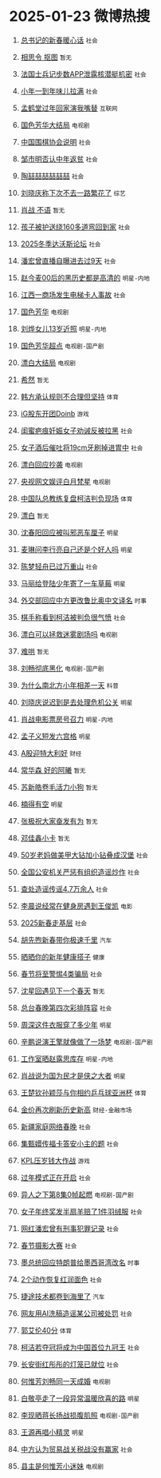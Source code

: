 # 2025-01-23 微博热搜 
1. [总书记的新春暖心话](https://m.weibo.cn/search?containerid=100103type%3D1%26t%3D10%26q%3D%23%E6%80%BB%E4%B9%A6%E8%AE%B0%E7%9A%84%E6%96%B0%E6%98%A5%E6%9A%96%E5%BF%83%E8%AF%9D%23&stream_entry_id=51&isnewpage=1&extparam=seat%3D1%26pos%3D0%26q%3D%2523%25E6%2580%25BB%25E4%25B9%25A6%25E8%25AE%25B0%25E7%259A%2584%25E6%2596%25B0%25E6%2598%25A5%25E6%259A%2596%25E5%25BF%2583%25E8%25AF%259D%2523%26dgr%3D0%26cate%3D10103%26c_type%3D51%26filter_type%3Drealtimehot%26stream_entry_id%3D51%26display_time%3D1737572695%26pre_seqid%3D173757269512101148375145) `社会` 

2. [相思令 抠图](https://m.weibo.cn/search?containerid=100103type%3D1%26t%3D10%26q%3D%E7%9B%B8%E6%80%9D%E4%BB%A4+%E6%8A%A0%E5%9B%BE&stream_entry_id=31&isnewpage=1&extparam=seat%3D1%26c_type%3D31%26q%3D%25E7%259B%25B8%25E6%2580%259D%25E4%25BB%25A4%2520%25E6%258A%25A0%25E5%259B%25BE%26cate%3D5001%26band_rank%3D1%26stream_entry_id%3D31%26pos%3D0%26realpos%3D1%26lcate%3D5001%26flag%3D2%26filter_type%3Drealtimehot%26dgr%3D0%26display_time%3D1737572695%26pre_seqid%3D173757269512101148375145) `暂无` 

3. [法国士兵记步数APP泄露核潜艇机密](https://m.weibo.cn/search?containerid=100103type%3D1%26t%3D10%26q%3D%23%E6%B3%95%E5%9B%BD%E5%A3%AB%E5%85%B5%E8%AE%B0%E6%AD%A5%E6%95%B0APP%E6%B3%84%E9%9C%B2%E6%A0%B8%E6%BD%9C%E8%89%87%E6%9C%BA%E5%AF%86%23&stream_entry_id=31&isnewpage=1&extparam=seat%3D1%26c_type%3D31%26q%3D%2523%25E6%25B3%2595%25E5%259B%25BD%25E5%25A3%25AB%25E5%2585%25B5%25E8%25AE%25B0%25E6%25AD%25A5%25E6%2595%25B0APP%25E6%25B3%2584%25E9%259C%25B2%25E6%25A0%25B8%25E6%25BD%259C%25E8%2589%2587%25E6%259C%25BA%25E5%25AF%2586%2523%26cate%3D5001%26band_rank%3D2%26stream_entry_id%3D31%26pos%3D1%26realpos%3D2%26lcate%3D5001%26flag%3D0%26filter_type%3Drealtimehot%26dgr%3D0%26display_time%3D1737572695%26pre_seqid%3D173757269512101148375145) `社会` 

4. [小年一到年味儿拉满](https://m.weibo.cn/search?containerid=100103type%3D1%26t%3D10%26q%3D%23%E5%B0%8F%E5%B9%B4%E4%B8%80%E5%88%B0%E5%B9%B4%E5%91%B3%E5%84%BF%E6%8B%89%E6%BB%A1%23&stream_entry_id=31&isnewpage=1&extparam=seat%3D1%26c_type%3D31%26q%3D%2523%25E5%25B0%258F%25E5%25B9%25B4%25E4%25B8%2580%25E5%2588%25B0%25E5%25B9%25B4%25E5%2591%25B3%25E5%2584%25BF%25E6%258B%2589%25E6%25BB%25A1%2523%26cate%3D5001%26band_rank%3D3%26stream_entry_id%3D31%26pos%3D2%26realpos%3D3%26lcate%3D5001%26flag%3D0%26filter_type%3Drealtimehot%26dgr%3D0%26display_time%3D1737572695%26pre_seqid%3D173757269512101148375145) `社会` 

5. [孟鹤堂过年回家演我嘴替](https://m.weibo.cn/search?containerid=100103type%3D1%26t%3D10%26q%3D%23%E5%AD%9F%E9%B9%A4%E5%A0%82%E8%BF%87%E5%B9%B4%E5%9B%9E%E5%AE%B6%E6%BC%94%E6%88%91%E5%98%B4%E6%9B%BF%23&stream_entry_id=31&isnewpage=1&extparam=seat%3D1%26c_type%3D31%26q%3D%2523%25E5%25AD%259F%25E9%25B9%25A4%25E5%25A0%2582%25E8%25BF%2587%25E5%25B9%25B4%25E5%259B%259E%25E5%25AE%25B6%25E6%25BC%2594%25E6%2588%2591%25E5%2598%25B4%25E6%259B%25BF%2523%26dgr%3D0%26band_rank%3D4%26adid%3D273418%26topic_ad%3D1%26stream_entry_id%3D31%26pos%3D3%26is_ad_pos%3D1%26lcate%3D5001%26filter_type%3Drealtimehot%26cate%3D5001%26display_time%3D1737572695%26pre_seqid%3D173757269512101148375145) `互联网` 

6. [国色芳华大结局](https://m.weibo.cn/search?containerid=100103type%3D1%26t%3D10%26q%3D%E5%9B%BD%E8%89%B2%E8%8A%B3%E5%8D%8E%E5%A4%A7%E7%BB%93%E5%B1%80&stream_entry_id=31&isnewpage=1&extparam=seat%3D1%26c_type%3D31%26q%3D%25E5%259B%25BD%25E8%2589%25B2%25E8%258A%25B3%25E5%258D%258E%25E5%25A4%25A7%25E7%25BB%2593%25E5%25B1%2580%26cate%3D5001%26band_rank%3D4%26stream_entry_id%3D31%26pos%3D4%26realpos%3D4%26lcate%3D5001%26flag%3D0%26filter_type%3Drealtimehot%26dgr%3D0%26display_time%3D1737572695%26pre_seqid%3D173757269512101148375145) `电视剧` 

7. [中国围棋协会说明](https://m.weibo.cn/search?containerid=100103type%3D1%26t%3D10%26q%3D%23%E4%B8%AD%E5%9B%BD%E5%9B%B4%E6%A3%8B%E5%8D%8F%E4%BC%9A%E8%AF%B4%E6%98%8E%23&stream_entry_id=31&isnewpage=1&extparam=seat%3D1%26c_type%3D31%26q%3D%2523%25E4%25B8%25AD%25E5%259B%25BD%25E5%259B%25B4%25E6%25A3%258B%25E5%258D%258F%25E4%25BC%259A%25E8%25AF%25B4%25E6%2598%258E%2523%26cate%3D5001%26band_rank%3D5%26stream_entry_id%3D31%26pos%3D5%26realpos%3D5%26lcate%3D5001%26flag%3D0%26filter_type%3Drealtimehot%26dgr%3D0%26display_time%3D1737572695%26pre_seqid%3D173757269512101148375145) `社会` 

8. [邹市明否认中年返贫](https://m.weibo.cn/search?containerid=100103type%3D1%26t%3D10%26q%3D%23%E9%82%B9%E5%B8%82%E6%98%8E%E5%90%A6%E8%AE%A4%E4%B8%AD%E5%B9%B4%E8%BF%94%E8%B4%AB%23&stream_entry_id=31&isnewpage=1&extparam=seat%3D1%26c_type%3D31%26q%3D%2523%25E9%2582%25B9%25E5%25B8%2582%25E6%2598%258E%25E5%2590%25A6%25E8%25AE%25A4%25E4%25B8%25AD%25E5%25B9%25B4%25E8%25BF%2594%25E8%25B4%25AB%2523%26cate%3D5001%26band_rank%3D6%26stream_entry_id%3D31%26pos%3D6%26realpos%3D6%26lcate%3D5001%26flag%3D0%26filter_type%3Drealtimehot%26dgr%3D0%26display_time%3D1737572695%26pre_seqid%3D173757269512101148375145) `社会` 

9. [陶喆喆喆喆喆喆](https://m.weibo.cn/search?containerid=100103type%3D1%26t%3D10%26q%3D%23%E9%99%B6%E5%96%86%E5%96%86%E5%96%86%E5%96%86%E5%96%86%E5%96%86%23&stream_entry_id=31&isnewpage=1&extparam=seat%3D1%26c_type%3D31%26q%3D%2523%25E9%2599%25B6%25E5%2596%2586%25E5%2596%2586%25E5%2596%2586%25E5%2596%2586%25E5%2596%2586%25E5%2596%2586%2523%26dgr%3D0%26band_rank%3D7%26adid%3D273799%26topic_ad%3D1%26stream_entry_id%3D31%26pos%3D7%26is_ad_pos%3D1%26lcate%3D5001%26filter_type%3Drealtimehot%26cate%3D5001%26display_time%3D1737572695%26pre_seqid%3D173757269512101148375145) `社会` 

10. [刘晓庆称下次不去一路繁花了](https://m.weibo.cn/search?containerid=100103type%3D1%26t%3D10%26q%3D%23%E5%88%98%E6%99%93%E5%BA%86%E7%A7%B0%E4%B8%8B%E6%AC%A1%E4%B8%8D%E5%8E%BB%E4%B8%80%E8%B7%AF%E7%B9%81%E8%8A%B1%E4%BA%86%23&stream_entry_id=31&isnewpage=1&extparam=seat%3D1%26c_type%3D31%26q%3D%2523%25E5%2588%2598%25E6%2599%2593%25E5%25BA%2586%25E7%25A7%25B0%25E4%25B8%258B%25E6%25AC%25A1%25E4%25B8%258D%25E5%258E%25BB%25E4%25B8%2580%25E8%25B7%25AF%25E7%25B9%2581%25E8%258A%25B1%25E4%25BA%2586%2523%26cate%3D5001%26band_rank%3D7%26stream_entry_id%3D31%26pos%3D8%26realpos%3D7%26lcate%3D5001%26flag%3D2%26filter_type%3Drealtimehot%26dgr%3D0%26display_time%3D1737572695%26pre_seqid%3D173757269512101148375145) `综艺` 

11. [肖战 不语](https://m.weibo.cn/search?containerid=100103type%3D1%26t%3D10%26q%3D%E8%82%96%E6%88%98+%E4%B8%8D%E8%AF%AD&stream_entry_id=31&isnewpage=1&extparam=seat%3D1%26c_type%3D31%26q%3D%25E8%2582%2596%25E6%2588%2598%2520%25E4%25B8%258D%25E8%25AF%25AD%26cate%3D5001%26band_rank%3D8%26stream_entry_id%3D31%26pos%3D9%26realpos%3D8%26lcate%3D5001%26flag%3D2%26filter_type%3Drealtimehot%26dgr%3D0%26display_time%3D1737572695%26pre_seqid%3D173757269512101148375145) `暂无` 

12. [孩子被护送绕160多道弯回到家](https://m.weibo.cn/search?containerid=100103type%3D1%26t%3D10%26q%3D%23%E5%AD%A9%E5%AD%90%E8%A2%AB%E6%8A%A4%E9%80%81%E7%BB%95160%E5%A4%9A%E9%81%93%E5%BC%AF%E5%9B%9E%E5%88%B0%E5%AE%B6%23&stream_entry_id=31&isnewpage=1&extparam=seat%3D1%26c_type%3D31%26q%3D%2523%25E5%25AD%25A9%25E5%25AD%2590%25E8%25A2%25AB%25E6%258A%25A4%25E9%2580%2581%25E7%25BB%2595160%25E5%25A4%259A%25E9%2581%2593%25E5%25BC%25AF%25E5%259B%259E%25E5%2588%25B0%25E5%25AE%25B6%2523%26cate%3D5001%26band_rank%3D9%26stream_entry_id%3D31%26pos%3D10%26realpos%3D9%26lcate%3D5001%26flag%3D0%26filter_type%3Drealtimehot%26dgr%3D0%26display_time%3D1737572695%26pre_seqid%3D173757269512101148375145) `社会` 

13. [2025冬季达沃斯论坛](https://m.weibo.cn/search?containerid=100103type%3D1%26t%3D10%26q%3D%232025%E5%86%AC%E5%AD%A3%E8%BE%BE%E6%B2%83%E6%96%AF%E8%AE%BA%E5%9D%9B%23&stream_entry_id=31&isnewpage=1&extparam=seat%3D1%26c_type%3D31%26q%3D%25232025%25E5%2586%25AC%25E5%25AD%25A3%25E8%25BE%25BE%25E6%25B2%2583%25E6%2596%25AF%25E8%25AE%25BA%25E5%259D%259B%2523%26cate%3D5001%26band_rank%3D10%26stream_entry_id%3D31%26pos%3D11%26realpos%3D10%26lcate%3D5001%26flag%3D1%26filter_type%3Drealtimehot%26dgr%3D0%26display_time%3D1737572695%26pre_seqid%3D173757269512101148375145) `社会` 

14. [潘宏曾直播自曝进去过9天](https://m.weibo.cn/search?containerid=100103type%3D1%26t%3D10%26q%3D%23%E6%BD%98%E5%AE%8F%E6%9B%BE%E7%9B%B4%E6%92%AD%E8%87%AA%E6%9B%9D%E8%BF%9B%E5%8E%BB%E8%BF%879%E5%A4%A9%23&stream_entry_id=31&isnewpage=1&extparam=seat%3D1%26c_type%3D31%26q%3D%2523%25E6%25BD%2598%25E5%25AE%258F%25E6%259B%25BE%25E7%259B%25B4%25E6%2592%25AD%25E8%2587%25AA%25E6%259B%259D%25E8%25BF%259B%25E5%258E%25BB%25E8%25BF%25879%25E5%25A4%25A9%2523%26cate%3D5001%26band_rank%3D11%26stream_entry_id%3D31%26pos%3D12%26realpos%3D11%26lcate%3D5001%26flag%3D2%26filter_type%3Drealtimehot%26dgr%3D0%26display_time%3D1737572695%26pre_seqid%3D173757269512101148375145) `社会` 

15. [赵今麦00后的黑历史都是高清的](https://m.weibo.cn/search?containerid=100103type%3D1%26t%3D10%26q%3D%23%E8%B5%B5%E4%BB%8A%E9%BA%A600%E5%90%8E%E7%9A%84%E9%BB%91%E5%8E%86%E5%8F%B2%E9%83%BD%E6%98%AF%E9%AB%98%E6%B8%85%E7%9A%84%23&stream_entry_id=31&isnewpage=1&extparam=seat%3D1%26c_type%3D31%26q%3D%2523%25E8%25B5%25B5%25E4%25BB%258A%25E9%25BA%25A600%25E5%2590%258E%25E7%259A%2584%25E9%25BB%2591%25E5%258E%2586%25E5%258F%25B2%25E9%2583%25BD%25E6%2598%25AF%25E9%25AB%2598%25E6%25B8%2585%25E7%259A%2584%2523%26cate%3D5001%26band_rank%3D12%26stream_entry_id%3D31%26pos%3D13%26realpos%3D12%26lcate%3D5001%26flag%3D2%26filter_type%3Drealtimehot%26dgr%3D0%26display_time%3D1737572695%26pre_seqid%3D173757269512101148375145) `明星-内地` 

16. [江西一商场发生电梯卡人事故](https://m.weibo.cn/search?containerid=100103type%3D1%26t%3D10%26q%3D%23%E6%B1%9F%E8%A5%BF%E4%B8%80%E5%95%86%E5%9C%BA%E5%8F%91%E7%94%9F%E7%94%B5%E6%A2%AF%E5%8D%A1%E4%BA%BA%E4%BA%8B%E6%95%85%23&stream_entry_id=31&isnewpage=1&extparam=seat%3D1%26c_type%3D31%26q%3D%2523%25E6%25B1%259F%25E8%25A5%25BF%25E4%25B8%2580%25E5%2595%2586%25E5%259C%25BA%25E5%258F%2591%25E7%2594%259F%25E7%2594%25B5%25E6%25A2%25AF%25E5%258D%25A1%25E4%25BA%25BA%25E4%25BA%258B%25E6%2595%2585%2523%26cate%3D5001%26band_rank%3D13%26stream_entry_id%3D31%26pos%3D14%26realpos%3D13%26lcate%3D5001%26flag%3D0%26filter_type%3Drealtimehot%26dgr%3D0%26display_time%3D1737572695%26pre_seqid%3D173757269512101148375145) `社会` 

17. [国色芳华](https://m.weibo.cn/search?containerid=100103type%3D1%26t%3D10%26q%3D%E5%9B%BD%E8%89%B2%E8%8A%B3%E5%8D%8E&stream_entry_id=31&isnewpage=1&extparam=seat%3D1%26c_type%3D31%26q%3D%25E5%259B%25BD%25E8%2589%25B2%25E8%258A%25B3%25E5%258D%258E%26cate%3D5001%26band_rank%3D14%26stream_entry_id%3D31%26pos%3D15%26realpos%3D14%26lcate%3D5001%26flag%3D0%26filter_type%3Drealtimehot%26dgr%3D0%26display_time%3D1737572695%26pre_seqid%3D173757269512101148375145) `电视剧` 

18. [刘烨女儿13岁近照](https://m.weibo.cn/search?containerid=100103type%3D1%26t%3D10%26q%3D%23%E5%88%98%E7%83%A8%E5%A5%B3%E5%84%BF13%E5%B2%81%E8%BF%91%E7%85%A7%23&stream_entry_id=31&isnewpage=1&extparam=seat%3D1%26c_type%3D31%26q%3D%2523%25E5%2588%2598%25E7%2583%25A8%25E5%25A5%25B3%25E5%2584%25BF13%25E5%25B2%2581%25E8%25BF%2591%25E7%2585%25A7%2523%26cate%3D5001%26band_rank%3D15%26stream_entry_id%3D31%26pos%3D16%26realpos%3D15%26lcate%3D5001%26flag%3D2%26filter_type%3Drealtimehot%26dgr%3D0%26display_time%3D1737572695%26pre_seqid%3D173757269512101148375145) `明星-内地` 

19. [国色芳华超点](https://m.weibo.cn/search?containerid=100103type%3D1%26t%3D10%26q%3D%E5%9B%BD%E8%89%B2%E8%8A%B3%E5%8D%8E%E8%B6%85%E7%82%B9&stream_entry_id=31&isnewpage=1&extparam=seat%3D1%26c_type%3D31%26q%3D%25E5%259B%25BD%25E8%2589%25B2%25E8%258A%25B3%25E5%258D%258E%25E8%25B6%2585%25E7%2582%25B9%26cate%3D5001%26band_rank%3D16%26stream_entry_id%3D31%26pos%3D17%26realpos%3D16%26lcate%3D5001%26flag%3D0%26filter_type%3Drealtimehot%26dgr%3D0%26display_time%3D1737572695%26pre_seqid%3D173757269512101148375145) `电视剧-国产剧` 

20. [漂白大结局](https://m.weibo.cn/search?containerid=100103type%3D1%26t%3D10%26q%3D%E6%BC%82%E7%99%BD%E5%A4%A7%E7%BB%93%E5%B1%80&stream_entry_id=31&isnewpage=1&extparam=seat%3D1%26c_type%3D31%26q%3D%25E6%25BC%2582%25E7%2599%25BD%25E5%25A4%25A7%25E7%25BB%2593%25E5%25B1%2580%26cate%3D5001%26band_rank%3D17%26stream_entry_id%3D31%26pos%3D18%26realpos%3D17%26lcate%3D5001%26flag%3D0%26filter_type%3Drealtimehot%26dgr%3D0%26display_time%3D1737572695%26pre_seqid%3D173757269512101148375145) `电视剧` 

21. [希然](https://m.weibo.cn/search?containerid=100103type%3D1%26t%3D10%26q%3D%E5%B8%8C%E7%84%B6&stream_entry_id=31&isnewpage=1&extparam=seat%3D1%26c_type%3D31%26q%3D%25E5%25B8%258C%25E7%2584%25B6%26cate%3D5001%26band_rank%3D18%26stream_entry_id%3D31%26pos%3D19%26realpos%3D18%26lcate%3D5001%26flag%3D0%26filter_type%3Drealtimehot%26dgr%3D0%26display_time%3D1737572695%26pre_seqid%3D173757269512101148375145) `暂无` 

22. [韩方承认规则不合理但坚持](https://m.weibo.cn/search?containerid=100103type%3D1%26t%3D10%26q%3D%23%E9%9F%A9%E6%96%B9%E6%89%BF%E8%AE%A4%E8%A7%84%E5%88%99%E4%B8%8D%E5%90%88%E7%90%86%E4%BD%86%E5%9D%9A%E6%8C%81%23&stream_entry_id=31&isnewpage=1&extparam=seat%3D1%26c_type%3D31%26q%3D%2523%25E9%259F%25A9%25E6%2596%25B9%25E6%2589%25BF%25E8%25AE%25A4%25E8%25A7%2584%25E5%2588%2599%25E4%25B8%258D%25E5%2590%2588%25E7%2590%2586%25E4%25BD%2586%25E5%259D%259A%25E6%258C%2581%2523%26cate%3D5001%26band_rank%3D19%26stream_entry_id%3D31%26pos%3D20%26realpos%3D19%26lcate%3D5001%26flag%3D0%26filter_type%3Drealtimehot%26dgr%3D0%26display_time%3D1737572695%26pre_seqid%3D173757269512101148375145) `体育` 

23. [iG股东开团Doinb](https://m.weibo.cn/search?containerid=100103type%3D1%26t%3D10%26q%3D%23iG%E8%82%A1%E4%B8%9C%E5%BC%80%E5%9B%A2Doinb%23&stream_entry_id=31&isnewpage=1&extparam=seat%3D1%26c_type%3D31%26q%3D%2523iG%25E8%2582%25A1%25E4%25B8%259C%25E5%25BC%2580%25E5%259B%25A2Doinb%2523%26cate%3D5001%26band_rank%3D20%26stream_entry_id%3D31%26pos%3D21%26realpos%3D20%26lcate%3D5001%26flag%3D0%26filter_type%3Drealtimehot%26dgr%3D0%26display_time%3D1737572695%26pre_seqid%3D173757269512101148375145) `游戏` 

24. [闺蜜疤痕妊娠女子劝诫反被拉黑](https://m.weibo.cn/search?containerid=100103type%3D1%26t%3D10%26q%3D%23%E9%97%BA%E8%9C%9C%E7%96%A4%E7%97%95%E5%A6%8A%E5%A8%A0%E5%A5%B3%E5%AD%90%E5%8A%9D%E8%AF%AB%E5%8F%8D%E8%A2%AB%E6%8B%89%E9%BB%91%23&stream_entry_id=31&isnewpage=1&extparam=seat%3D1%26c_type%3D31%26q%3D%2523%25E9%2597%25BA%25E8%259C%259C%25E7%2596%25A4%25E7%2597%2595%25E5%25A6%258A%25E5%25A8%25A0%25E5%25A5%25B3%25E5%25AD%2590%25E5%258A%259D%25E8%25AF%25AB%25E5%258F%258D%25E8%25A2%25AB%25E6%258B%2589%25E9%25BB%2591%2523%26cate%3D5001%26band_rank%3D21%26stream_entry_id%3D31%26pos%3D22%26realpos%3D21%26lcate%3D5001%26flag%3D0%26filter_type%3Drealtimehot%26dgr%3D0%26display_time%3D1737572695%26pre_seqid%3D173757269512101148375145) `社会` 

25. [女子酒后催吐将19cm牙刷掉进胃中](https://m.weibo.cn/search?containerid=100103type%3D1%26t%3D10%26q%3D%23%E5%A5%B3%E5%AD%90%E9%85%92%E5%90%8E%E5%82%AC%E5%90%90%E5%B0%8619cm%E7%89%99%E5%88%B7%E6%8E%89%E8%BF%9B%E8%83%83%E4%B8%AD%23&stream_entry_id=31&isnewpage=1&extparam=seat%3D1%26c_type%3D31%26q%3D%2523%25E5%25A5%25B3%25E5%25AD%2590%25E9%2585%2592%25E5%2590%258E%25E5%2582%25AC%25E5%2590%2590%25E5%25B0%258619cm%25E7%2589%2599%25E5%2588%25B7%25E6%258E%2589%25E8%25BF%259B%25E8%2583%2583%25E4%25B8%25AD%2523%26cate%3D5001%26band_rank%3D22%26stream_entry_id%3D31%26pos%3D23%26realpos%3D22%26lcate%3D5001%26flag%3D0%26filter_type%3Drealtimehot%26dgr%3D0%26display_time%3D1737572695%26pre_seqid%3D173757269512101148375145) `社会` 

26. [漂白回应抄袭](https://m.weibo.cn/search?containerid=100103type%3D1%26t%3D10%26q%3D%23%E6%BC%82%E7%99%BD%E5%9B%9E%E5%BA%94%E6%8A%84%E8%A2%AD%23&stream_entry_id=31&isnewpage=1&extparam=seat%3D1%26c_type%3D31%26q%3D%2523%25E6%25BC%2582%25E7%2599%25BD%25E5%259B%259E%25E5%25BA%2594%25E6%258A%2584%25E8%25A2%25AD%2523%26cate%3D5001%26band_rank%3D23%26stream_entry_id%3D31%26pos%3D24%26realpos%3D23%26lcate%3D5001%26flag%3D0%26filter_type%3Drealtimehot%26dgr%3D0%26display_time%3D1737572695%26pre_seqid%3D173757269512101148375145) `电视剧` 

27. [央视网文娱评白月梵星](https://m.weibo.cn/search?containerid=100103type%3D1%26t%3D10%26q%3D%E5%A4%AE%E8%A7%86%E7%BD%91%E6%96%87%E5%A8%B1%E8%AF%84%E7%99%BD%E6%9C%88%E6%A2%B5%E6%98%9F&stream_entry_id=31&isnewpage=1&extparam=seat%3D1%26c_type%3D31%26q%3D%25E5%25A4%25AE%25E8%25A7%2586%25E7%25BD%2591%25E6%2596%2587%25E5%25A8%25B1%25E8%25AF%2584%25E7%2599%25BD%25E6%259C%2588%25E6%25A2%25B5%25E6%2598%259F%26cate%3D5001%26band_rank%3D24%26stream_entry_id%3D31%26pos%3D25%26realpos%3D24%26lcate%3D5001%26flag%3D0%26filter_type%3Drealtimehot%26dgr%3D0%26display_time%3D1737572695%26pre_seqid%3D173757269512101148375145) `电视剧` 

28. [中国队总教练复盘柯洁判负现场](https://m.weibo.cn/search?containerid=100103type%3D1%26t%3D10%26q%3D%23%E4%B8%AD%E5%9B%BD%E9%98%9F%E6%80%BB%E6%95%99%E7%BB%83%E5%A4%8D%E7%9B%98%E6%9F%AF%E6%B4%81%E5%88%A4%E8%B4%9F%E7%8E%B0%E5%9C%BA%23&stream_entry_id=31&isnewpage=1&extparam=seat%3D1%26c_type%3D31%26q%3D%2523%25E4%25B8%25AD%25E5%259B%25BD%25E9%2598%259F%25E6%2580%25BB%25E6%2595%2599%25E7%25BB%2583%25E5%25A4%258D%25E7%259B%2598%25E6%259F%25AF%25E6%25B4%2581%25E5%2588%25A4%25E8%25B4%259F%25E7%258E%25B0%25E5%259C%25BA%2523%26cate%3D5001%26band_rank%3D25%26stream_entry_id%3D31%26pos%3D26%26realpos%3D25%26lcate%3D5001%26flag%3D1%26filter_type%3Drealtimehot%26dgr%3D0%26display_time%3D1737572695%26pre_seqid%3D173757269512101148375145) `体育` 

29. [漂白](https://m.weibo.cn/search?containerid=100103type%3D1%26t%3D10%26q%3D%E6%BC%82%E7%99%BD&stream_entry_id=31&isnewpage=1&extparam=seat%3D1%26c_type%3D31%26q%3D%25E6%25BC%2582%25E7%2599%25BD%26cate%3D5001%26band_rank%3D26%26stream_entry_id%3D31%26pos%3D27%26realpos%3D26%26lcate%3D5001%26flag%3D0%26filter_type%3Drealtimehot%26dgr%3D0%26display_time%3D1737572695%26pre_seqid%3D173757269512101148375145) `暂无` 

30. [沈春阳回应被叫邪恶车厘子](https://m.weibo.cn/search?containerid=100103type%3D1%26t%3D10%26q%3D%23%E6%B2%88%E6%98%A5%E9%98%B3%E5%9B%9E%E5%BA%94%E8%A2%AB%E5%8F%AB%E9%82%AA%E6%81%B6%E8%BD%A6%E5%8E%98%E5%AD%90%23&stream_entry_id=31&isnewpage=1&extparam=seat%3D1%26c_type%3D31%26q%3D%2523%25E6%25B2%2588%25E6%2598%25A5%25E9%2598%25B3%25E5%259B%259E%25E5%25BA%2594%25E8%25A2%25AB%25E5%258F%25AB%25E9%2582%25AA%25E6%2581%25B6%25E8%25BD%25A6%25E5%258E%2598%25E5%25AD%2590%2523%26cate%3D5001%26band_rank%3D27%26stream_entry_id%3D31%26pos%3D28%26realpos%3D27%26lcate%3D5001%26flag%3D1%26filter_type%3Drealtimehot%26dgr%3D0%26display_time%3D1737572695%26pre_seqid%3D173757269512101148375145) `明星` 

31. [麦琳问李行亮自己还是个好人吗](https://m.weibo.cn/search?containerid=100103type%3D1%26t%3D10%26q%3D%23%E9%BA%A6%E7%90%B3%E9%97%AE%E6%9D%8E%E8%A1%8C%E4%BA%AE%E8%87%AA%E5%B7%B1%E8%BF%98%E6%98%AF%E4%B8%AA%E5%A5%BD%E4%BA%BA%E5%90%97%23&stream_entry_id=31&isnewpage=1&extparam=seat%3D1%26c_type%3D31%26q%3D%2523%25E9%25BA%25A6%25E7%2590%25B3%25E9%2597%25AE%25E6%259D%258E%25E8%25A1%258C%25E4%25BA%25AE%25E8%2587%25AA%25E5%25B7%25B1%25E8%25BF%2598%25E6%2598%25AF%25E4%25B8%25AA%25E5%25A5%25BD%25E4%25BA%25BA%25E5%2590%2597%2523%26cate%3D5001%26band_rank%3D28%26stream_entry_id%3D31%26pos%3D29%26realpos%3D28%26lcate%3D5001%26flag%3D0%26filter_type%3Drealtimehot%26dgr%3D0%26display_time%3D1737572695%26pre_seqid%3D173757269512101148375145) `明星` 

32. [陈梦轻舟已过万重山](https://m.weibo.cn/search?containerid=100103type%3D1%26t%3D10%26q%3D%23%E9%99%88%E6%A2%A6%E8%BD%BB%E8%88%9F%E5%B7%B2%E8%BF%87%E4%B8%87%E9%87%8D%E5%B1%B1%23&stream_entry_id=31&isnewpage=1&extparam=seat%3D1%26c_type%3D31%26q%3D%2523%25E9%2599%2588%25E6%25A2%25A6%25E8%25BD%25BB%25E8%2588%259F%25E5%25B7%25B2%25E8%25BF%2587%25E4%25B8%2587%25E9%2587%258D%25E5%25B1%25B1%2523%26cate%3D5001%26band_rank%3D29%26stream_entry_id%3D31%26pos%3D30%26realpos%3D29%26lcate%3D5001%26flag%3D0%26filter_type%3Drealtimehot%26dgr%3D0%26display_time%3D1737572695%26pre_seqid%3D173757269512101148375145) `社会` 

33. [马丽给登陆少年寄了一车草莓](https://m.weibo.cn/search?containerid=100103type%3D1%26t%3D10%26q%3D%23%E9%A9%AC%E4%B8%BD%E7%BB%99%E7%99%BB%E9%99%86%E5%B0%91%E5%B9%B4%E5%AF%84%E4%BA%86%E4%B8%80%E8%BD%A6%E8%8D%89%E8%8E%93%23&stream_entry_id=31&isnewpage=1&extparam=seat%3D1%26c_type%3D31%26q%3D%2523%25E9%25A9%25AC%25E4%25B8%25BD%25E7%25BB%2599%25E7%2599%25BB%25E9%2599%2586%25E5%25B0%2591%25E5%25B9%25B4%25E5%25AF%2584%25E4%25BA%2586%25E4%25B8%2580%25E8%25BD%25A6%25E8%258D%2589%25E8%258E%2593%2523%26cate%3D5001%26band_rank%3D30%26stream_entry_id%3D31%26pos%3D31%26realpos%3D30%26lcate%3D5001%26flag%3D0%26filter_type%3Drealtimehot%26dgr%3D0%26display_time%3D1737572695%26pre_seqid%3D173757269512101148375145) `明星` 

34. [外交部回应中方更改鲁比奥中文译名](https://m.weibo.cn/search?containerid=100103type%3D1%26t%3D10%26q%3D%23%E5%A4%96%E4%BA%A4%E9%83%A8%E5%9B%9E%E5%BA%94%E4%B8%AD%E6%96%B9%E6%9B%B4%E6%94%B9%E9%B2%81%E6%AF%94%E5%A5%A5%E4%B8%AD%E6%96%87%E8%AF%91%E5%90%8D%23&stream_entry_id=31&isnewpage=1&extparam=seat%3D1%26c_type%3D31%26q%3D%2523%25E5%25A4%2596%25E4%25BA%25A4%25E9%2583%25A8%25E5%259B%259E%25E5%25BA%2594%25E4%25B8%25AD%25E6%2596%25B9%25E6%259B%25B4%25E6%2594%25B9%25E9%25B2%2581%25E6%25AF%2594%25E5%25A5%25A5%25E4%25B8%25AD%25E6%2596%2587%25E8%25AF%2591%25E5%2590%258D%2523%26cate%3D5001%26band_rank%3D31%26stream_entry_id%3D31%26pos%3D32%26realpos%3D31%26lcate%3D5001%26flag%3D0%26filter_type%3Drealtimehot%26dgr%3D0%26display_time%3D1737572695%26pre_seqid%3D173757269512101148375145) `时事` 

35. [棋手称看到柯洁被判负很气愤](https://m.weibo.cn/search?containerid=100103type%3D1%26t%3D10%26q%3D%23%E6%A3%8B%E6%89%8B%E7%A7%B0%E7%9C%8B%E5%88%B0%E6%9F%AF%E6%B4%81%E8%A2%AB%E5%88%A4%E8%B4%9F%E5%BE%88%E6%B0%94%E6%84%A4%23&stream_entry_id=31&isnewpage=1&extparam=seat%3D1%26c_type%3D31%26q%3D%2523%25E6%25A3%258B%25E6%2589%258B%25E7%25A7%25B0%25E7%259C%258B%25E5%2588%25B0%25E6%259F%25AF%25E6%25B4%2581%25E8%25A2%25AB%25E5%2588%25A4%25E8%25B4%259F%25E5%25BE%2588%25E6%25B0%2594%25E6%2584%25A4%2523%26cate%3D5001%26band_rank%3D32%26stream_entry_id%3D31%26pos%3D33%26realpos%3D32%26lcate%3D5001%26flag%3D1%26filter_type%3Drealtimehot%26dgr%3D0%26display_time%3D1737572695%26pre_seqid%3D173757269512101148375145) `社会` 

36. [漂白可以拯救迷雾剧场吗](https://m.weibo.cn/search?containerid=100103type%3D1%26t%3D10%26q%3D%23%E6%BC%82%E7%99%BD%E5%8F%AF%E4%BB%A5%E6%8B%AF%E6%95%91%E8%BF%B7%E9%9B%BE%E5%89%A7%E5%9C%BA%E5%90%97%23&stream_entry_id=31&isnewpage=1&extparam=seat%3D1%26c_type%3D31%26q%3D%2523%25E6%25BC%2582%25E7%2599%25BD%25E5%258F%25AF%25E4%25BB%25A5%25E6%258B%25AF%25E6%2595%2591%25E8%25BF%25B7%25E9%259B%25BE%25E5%2589%25A7%25E5%259C%25BA%25E5%2590%2597%2523%26cate%3D5001%26band_rank%3D33%26stream_entry_id%3D31%26pos%3D34%26realpos%3D33%26lcate%3D5001%26flag%3D0%26filter_type%3Drealtimehot%26dgr%3D0%26display_time%3D1737572695%26pre_seqid%3D173757269512101148375145) `电视剧` 

37. [难哄](https://m.weibo.cn/search?containerid=100103type%3D1%26t%3D10%26q%3D%E9%9A%BE%E5%93%84&stream_entry_id=31&isnewpage=1&extparam=seat%3D1%26c_type%3D31%26q%3D%25E9%259A%25BE%25E5%2593%2584%26cate%3D5001%26band_rank%3D34%26stream_entry_id%3D31%26pos%3D35%26realpos%3D34%26lcate%3D5001%26flag%3D0%26filter_type%3Drealtimehot%26dgr%3D0%26display_time%3D1737572695%26pre_seqid%3D173757269512101148375145) `暂无` 

38. [刘畅彻底黑化](https://m.weibo.cn/search?containerid=100103type%3D1%26t%3D10%26q%3D%23%E5%88%98%E7%95%85%E5%BD%BB%E5%BA%95%E9%BB%91%E5%8C%96%23&stream_entry_id=31&isnewpage=1&extparam=seat%3D1%26c_type%3D31%26q%3D%2523%25E5%2588%2598%25E7%2595%2585%25E5%25BD%25BB%25E5%25BA%2595%25E9%25BB%2591%25E5%258C%2596%2523%26cate%3D5001%26band_rank%3D35%26stream_entry_id%3D31%26pos%3D36%26realpos%3D35%26lcate%3D5001%26flag%3D0%26filter_type%3Drealtimehot%26dgr%3D0%26display_time%3D1737572695%26pre_seqid%3D173757269512101148375145) `电视剧-国产剧` 

39. [为什么南北方小年相差一天](https://m.weibo.cn/search?containerid=100103type%3D1%26t%3D10%26q%3D%23%E4%B8%BA%E4%BB%80%E4%B9%88%E5%8D%97%E5%8C%97%E6%96%B9%E5%B0%8F%E5%B9%B4%E7%9B%B8%E5%B7%AE%E4%B8%80%E5%A4%A9%23&stream_entry_id=31&isnewpage=1&extparam=seat%3D1%26c_type%3D31%26q%3D%2523%25E4%25B8%25BA%25E4%25BB%2580%25E4%25B9%2588%25E5%258D%2597%25E5%258C%2597%25E6%2596%25B9%25E5%25B0%258F%25E5%25B9%25B4%25E7%259B%25B8%25E5%25B7%25AE%25E4%25B8%2580%25E5%25A4%25A9%2523%26cate%3D5001%26band_rank%3D36%26stream_entry_id%3D31%26pos%3D37%26realpos%3D36%26lcate%3D5001%26flag%3D0%26filter_type%3Drealtimehot%26dgr%3D0%26display_time%3D1737572695%26pre_seqid%3D173757269512101148375145) `科普` 

40. [刘晓庆说迟到是去处理危机公关](https://m.weibo.cn/search?containerid=100103type%3D1%26t%3D10%26q%3D%23%E5%88%98%E6%99%93%E5%BA%86%E8%AF%B4%E8%BF%9F%E5%88%B0%E6%98%AF%E5%8E%BB%E5%A4%84%E7%90%86%E5%8D%B1%E6%9C%BA%E5%85%AC%E5%85%B3%23&stream_entry_id=31&isnewpage=1&extparam=seat%3D1%26c_type%3D31%26q%3D%2523%25E5%2588%2598%25E6%2599%2593%25E5%25BA%2586%25E8%25AF%25B4%25E8%25BF%259F%25E5%2588%25B0%25E6%2598%25AF%25E5%258E%25BB%25E5%25A4%2584%25E7%2590%2586%25E5%258D%25B1%25E6%259C%25BA%25E5%2585%25AC%25E5%2585%25B3%2523%26cate%3D5001%26band_rank%3D37%26stream_entry_id%3D31%26pos%3D38%26realpos%3D37%26lcate%3D5001%26flag%3D0%26filter_type%3Drealtimehot%26dgr%3D0%26display_time%3D1737572695%26pre_seqid%3D173757269512101148375145) `明星` 

41. [肖战电影票房号召力](https://m.weibo.cn/search?containerid=100103type%3D1%26t%3D10%26q%3D%23%E8%82%96%E6%88%98%E7%94%B5%E5%BD%B1%E7%A5%A8%E6%88%BF%E5%8F%B7%E5%8F%AC%E5%8A%9B%23&stream_entry_id=31&isnewpage=1&extparam=seat%3D1%26c_type%3D31%26q%3D%2523%25E8%2582%2596%25E6%2588%2598%25E7%2594%25B5%25E5%25BD%25B1%25E7%25A5%25A8%25E6%2588%25BF%25E5%258F%25B7%25E5%258F%25AC%25E5%258A%259B%2523%26cate%3D5001%26band_rank%3D38%26stream_entry_id%3D31%26pos%3D39%26realpos%3D38%26lcate%3D5001%26flag%3D0%26filter_type%3Drealtimehot%26dgr%3D0%26display_time%3D1737572695%26pre_seqid%3D173757269512101148375145) `明星-内地` 

42. [孟子义短发六宫格](https://m.weibo.cn/search?containerid=100103type%3D1%26t%3D10%26q%3D%23%E5%AD%9F%E5%AD%90%E4%B9%89%E7%9F%AD%E5%8F%91%E5%85%AD%E5%AE%AB%E6%A0%BC%23&stream_entry_id=31&isnewpage=1&extparam=seat%3D1%26c_type%3D31%26q%3D%2523%25E5%25AD%259F%25E5%25AD%2590%25E4%25B9%2589%25E7%259F%25AD%25E5%258F%2591%25E5%2585%25AD%25E5%25AE%25AB%25E6%25A0%25BC%2523%26cate%3D5001%26band_rank%3D39%26stream_entry_id%3D31%26pos%3D40%26realpos%3D39%26lcate%3D5001%26flag%3D1%26filter_type%3Drealtimehot%26dgr%3D0%26display_time%3D1737572695%26pre_seqid%3D173757269512101148375145) `明星` 

43. [A股迎特大利好](https://m.weibo.cn/search?containerid=100103type%3D1%26t%3D10%26q%3D%23A%E8%82%A1%E8%BF%8E%E7%89%B9%E5%A4%A7%E5%88%A9%E5%A5%BD%23&stream_entry_id=31&isnewpage=1&extparam=seat%3D1%26c_type%3D31%26q%3D%2523A%25E8%2582%25A1%25E8%25BF%258E%25E7%2589%25B9%25E5%25A4%25A7%25E5%2588%25A9%25E5%25A5%25BD%2523%26cate%3D5001%26band_rank%3D40%26stream_entry_id%3D31%26pos%3D41%26realpos%3D40%26lcate%3D5001%26flag%3D0%26filter_type%3Drealtimehot%26dgr%3D0%26display_time%3D1737572695%26pre_seqid%3D173757269512101148375145) `财经` 

44. [常华森 好的阿曦](https://m.weibo.cn/search?containerid=100103type%3D1%26t%3D10%26q%3D%E5%B8%B8%E5%8D%8E%E6%A3%AE+%E5%A5%BD%E7%9A%84%E9%98%BF%E6%9B%A6&stream_entry_id=31&isnewpage=1&extparam=seat%3D1%26c_type%3D31%26q%3D%25E5%25B8%25B8%25E5%258D%258E%25E6%25A3%25AE%2520%25E5%25A5%25BD%25E7%259A%2584%25E9%2598%25BF%25E6%259B%25A6%26cate%3D5001%26band_rank%3D41%26stream_entry_id%3D31%26pos%3D42%26realpos%3D41%26lcate%3D5001%26flag%3D0%26filter_type%3Drealtimehot%26dgr%3D0%26display_time%3D1737572695%26pre_seqid%3D173757269512101148375145) `暂无` 

45. [苏新皓卷毛活力小狗](https://m.weibo.cn/search?containerid=100103type%3D1%26t%3D10%26q%3D%E8%8B%8F%E6%96%B0%E7%9A%93%E5%8D%B7%E6%AF%9B%E6%B4%BB%E5%8A%9B%E5%B0%8F%E7%8B%97&stream_entry_id=31&isnewpage=1&extparam=seat%3D1%26c_type%3D31%26q%3D%25E8%258B%258F%25E6%2596%25B0%25E7%259A%2593%25E5%258D%25B7%25E6%25AF%259B%25E6%25B4%25BB%25E5%258A%259B%25E5%25B0%258F%25E7%258B%2597%26cate%3D5001%26band_rank%3D42%26stream_entry_id%3D31%26pos%3D43%26realpos%3D42%26lcate%3D5001%26flag%3D1%26filter_type%3Drealtimehot%26dgr%3D0%26display_time%3D1737572695%26pre_seqid%3D173757269512101148375145) `暂无` 

46. [楠得有空](https://m.weibo.cn/search?containerid=100103type%3D1%26t%3D10%26q%3D%23%E6%A5%A0%E5%BE%97%E6%9C%89%E7%A9%BA%23&stream_entry_id=31&isnewpage=1&extparam=seat%3D1%26c_type%3D31%26q%3D%2523%25E6%25A5%25A0%25E5%25BE%2597%25E6%259C%2589%25E7%25A9%25BA%2523%26cate%3D5001%26band_rank%3D43%26stream_entry_id%3D31%26pos%3D44%26realpos%3D43%26lcate%3D5001%26flag%3D1%26filter_type%3Drealtimehot%26dgr%3D0%26display_time%3D1737572695%26pre_seqid%3D173757269512101148375145) `明星` 

47. [张极祝大家奋发有为](https://m.weibo.cn/search?containerid=100103type%3D1%26t%3D10%26q%3D%E5%BC%A0%E6%9E%81%E7%A5%9D%E5%A4%A7%E5%AE%B6%E5%A5%8B%E5%8F%91%E6%9C%89%E4%B8%BA&stream_entry_id=31&isnewpage=1&extparam=seat%3D1%26c_type%3D31%26q%3D%25E5%25BC%25A0%25E6%259E%2581%25E7%25A5%259D%25E5%25A4%25A7%25E5%25AE%25B6%25E5%25A5%258B%25E5%258F%2591%25E6%259C%2589%25E4%25B8%25BA%26cate%3D5001%26band_rank%3D44%26stream_entry_id%3D31%26pos%3D45%26realpos%3D44%26lcate%3D5001%26flag%3D1%26filter_type%3Drealtimehot%26dgr%3D0%26display_time%3D1737572695%26pre_seqid%3D173757269512101148375145) `暂无` 

48. [邓佳鑫小卡](https://m.weibo.cn/search?containerid=100103type%3D1%26t%3D10%26q%3D%E9%82%93%E4%BD%B3%E9%91%AB%E5%B0%8F%E5%8D%A1&stream_entry_id=31&isnewpage=1&extparam=seat%3D1%26c_type%3D31%26q%3D%25E9%2582%2593%25E4%25BD%25B3%25E9%2591%25AB%25E5%25B0%258F%25E5%258D%25A1%26cate%3D5001%26band_rank%3D45%26stream_entry_id%3D31%26pos%3D46%26realpos%3D45%26lcate%3D5001%26flag%3D1%26filter_type%3Drealtimehot%26dgr%3D0%26display_time%3D1737572695%26pre_seqid%3D173757269512101148375145) `暂无` 

49. [50岁老妈做美甲大钻加小钻叠成汉堡](https://m.weibo.cn/search?containerid=100103type%3D1%26t%3D10%26q%3D%2350%E5%B2%81%E8%80%81%E5%A6%88%E5%81%9A%E7%BE%8E%E7%94%B2%E5%A4%A7%E9%92%BB%E5%8A%A0%E5%B0%8F%E9%92%BB%E5%8F%A0%E6%88%90%E6%B1%89%E5%A0%A1%23&stream_entry_id=31&isnewpage=1&extparam=seat%3D1%26c_type%3D31%26q%3D%252350%25E5%25B2%2581%25E8%2580%2581%25E5%25A6%2588%25E5%2581%259A%25E7%25BE%258E%25E7%2594%25B2%25E5%25A4%25A7%25E9%2592%25BB%25E5%258A%25A0%25E5%25B0%258F%25E9%2592%25BB%25E5%258F%25A0%25E6%2588%2590%25E6%25B1%2589%25E5%25A0%25A1%2523%26cate%3D5001%26band_rank%3D46%26stream_entry_id%3D31%26pos%3D47%26realpos%3D46%26lcate%3D5001%26flag%3D0%26filter_type%3Drealtimehot%26dgr%3D0%26display_time%3D1737572695%26pre_seqid%3D173757269512101148375145) `社会` 

50. [全国公安机关严惩有组织造谣炒作](https://m.weibo.cn/search?containerid=100103type%3D1%26t%3D10%26q%3D%23%E5%85%A8%E5%9B%BD%E5%85%AC%E5%AE%89%E6%9C%BA%E5%85%B3%E4%B8%A5%E6%83%A9%E6%9C%89%E7%BB%84%E7%BB%87%E9%80%A0%E8%B0%A3%E7%82%92%E4%BD%9C%23&stream_entry_id=31&isnewpage=1&extparam=seat%3D1%26c_type%3D31%26q%3D%2523%25E5%2585%25A8%25E5%259B%25BD%25E5%2585%25AC%25E5%25AE%2589%25E6%259C%25BA%25E5%2585%25B3%25E4%25B8%25A5%25E6%2583%25A9%25E6%259C%2589%25E7%25BB%2584%25E7%25BB%2587%25E9%2580%25A0%25E8%25B0%25A3%25E7%2582%2592%25E4%25BD%259C%2523%26cate%3D5001%26band_rank%3D47%26stream_entry_id%3D31%26pos%3D48%26realpos%3D47%26lcate%3D5001%26flag%3D1%26filter_type%3Drealtimehot%26dgr%3D0%26display_time%3D1737572695%26pre_seqid%3D173757269512101148375145) `社会` 

51. [查处造谣传谣4.7万余人](https://m.weibo.cn/search?containerid=100103type%3D1%26t%3D10%26q%3D%23%E6%9F%A5%E5%A4%84%E9%80%A0%E8%B0%A3%E4%BC%A0%E8%B0%A34.7%E4%B8%87%E4%BD%99%E4%BA%BA%23&stream_entry_id=31&isnewpage=1&extparam=seat%3D1%26c_type%3D31%26q%3D%2523%25E6%259F%25A5%25E5%25A4%2584%25E9%2580%25A0%25E8%25B0%25A3%25E4%25BC%25A0%25E8%25B0%25A34.7%25E4%25B8%2587%25E4%25BD%2599%25E4%25BA%25BA%2523%26cate%3D5001%26band_rank%3D48%26stream_entry_id%3D31%26pos%3D49%26realpos%3D48%26lcate%3D5001%26flag%3D0%26filter_type%3Drealtimehot%26dgr%3D0%26display_time%3D1737572695%26pre_seqid%3D173757269512101148375145) `社会` 

52. [李晨说经常在健身房遇到王俊凯](https://m.weibo.cn/search?containerid=100103type%3D1%26t%3D10%26q%3D%23%E6%9D%8E%E6%99%A8%E8%AF%B4%E7%BB%8F%E5%B8%B8%E5%9C%A8%E5%81%A5%E8%BA%AB%E6%88%BF%E9%81%87%E5%88%B0%E7%8E%8B%E4%BF%8A%E5%87%AF%23&stream_entry_id=31&isnewpage=1&extparam=seat%3D1%26c_type%3D31%26q%3D%2523%25E6%259D%258E%25E6%2599%25A8%25E8%25AF%25B4%25E7%25BB%258F%25E5%25B8%25B8%25E5%259C%25A8%25E5%2581%25A5%25E8%25BA%25AB%25E6%2588%25BF%25E9%2581%2587%25E5%2588%25B0%25E7%258E%258B%25E4%25BF%258A%25E5%2587%25AF%2523%26cate%3D5001%26band_rank%3D49%26stream_entry_id%3D31%26pos%3D50%26realpos%3D49%26lcate%3D5001%26flag%3D0%26filter_type%3Drealtimehot%26dgr%3D0%26display_time%3D1737572695%26pre_seqid%3D173757269512101148375145) `电影` 

53. [2025新春走基层](https://m.weibo.cn/search?containerid=100103type%3D1%26t%3D10%26q%3D%232025%E6%96%B0%E6%98%A5%E8%B5%B0%E5%9F%BA%E5%B1%82%23&stream_entry_id=31&isnewpage=1&extparam=seat%3D1%26c_type%3D31%26q%3D%25232025%25E6%2596%25B0%25E6%2598%25A5%25E8%25B5%25B0%25E5%259F%25BA%25E5%25B1%2582%2523%26cate%3D5001%26band_rank%3D50%26stream_entry_id%3D31%26pos%3D51%26realpos%3D50%26lcate%3D5001%26flag%3D0%26filter_type%3Drealtimehot%26dgr%3D0%26display_time%3D1737572695%26pre_seqid%3D173757269512101148375145) `社会` 

54. [胡先煦新春带你极速千里](https://m.weibo.cn/search?containerid=100103type%3D1%26t%3D10%26q%3D%23%E8%83%A1%E5%85%88%E7%85%A6%E6%96%B0%E6%98%A5%E5%B8%A6%E4%BD%A0%E6%9E%81%E9%80%9F%E5%8D%83%E9%87%8C%23&stream_entry_id=31&isnewpage=1&extparam=seat%3D1%26is_ad_pos%3D1%26c_type%3D31%26topic_ad%3D1%26cate%3D5001%26lcate%3D5001%26adid%3D273603%26stream_entry_id%3D31%26pos%3D3%26q%3D%2523%25E8%2583%25A1%25E5%2585%2588%25E7%2585%25A6%25E6%2596%25B0%25E6%2598%25A5%25E5%25B8%25A6%25E4%25BD%25A0%25E6%259E%2581%25E9%2580%259F%25E5%258D%2583%25E9%2587%258C%2523%26dgr%3D0%26filter_type%3Drealtimehot%26band_rank%3D4%26display_time%3D1737569166%26pre_seqid%3D17375691663800248933137) `汽车` 

55. [晒晒你的新年健康搭子](https://m.weibo.cn/search?containerid=100103type%3D1%26t%3D10%26q%3D%23%E6%99%92%E6%99%92%E4%BD%A0%E7%9A%84%E6%96%B0%E5%B9%B4%E5%81%A5%E5%BA%B7%E6%90%AD%E5%AD%90%23&stream_entry_id=31&isnewpage=1&extparam=seat%3D1%26is_ad_pos%3D1%26c_type%3D31%26topic_ad%3D1%26cate%3D5001%26lcate%3D5001%26adid%3D273742%26stream_entry_id%3D31%26pos%3D7%26q%3D%2523%25E6%2599%2592%25E6%2599%2592%25E4%25BD%25A0%25E7%259A%2584%25E6%2596%25B0%25E5%25B9%25B4%25E5%2581%25A5%25E5%25BA%25B7%25E6%2590%25AD%25E5%25AD%2590%2523%26dgr%3D0%26filter_type%3Drealtimehot%26band_rank%3D7%26display_time%3D1737569166%26pre_seqid%3D17375691663800248933137) `健康` 

56. [春节将至警惕4类骗局](https://m.weibo.cn/search?containerid=100103type%3D1%26t%3D10%26q%3D%23%E6%98%A5%E8%8A%82%E5%B0%86%E8%87%B3%E8%AD%A6%E6%83%954%E7%B1%BB%E9%AA%97%E5%B1%80%23&stream_entry_id=31&isnewpage=1&extparam=seat%3D1%26filter_type%3Drealtimehot%26realpos%3D10%26c_type%3D31%26cate%3D5001%26lcate%3D5001%26pos%3D11%26stream_entry_id%3D31%26q%3D%2523%25E6%2598%25A5%25E8%258A%2582%25E5%25B0%2586%25E8%2587%25B3%25E8%25AD%25A6%25E6%2583%25954%25E7%25B1%25BB%25E9%25AA%2597%25E5%25B1%2580%2523%26band_rank%3D10%26flag%3D1%26dgr%3D0%26display_time%3D1737569166%26pre_seqid%3D17375691663800248933137) `社会` 

57. [沈星回遇见下一个春天](https://m.weibo.cn/search?containerid=100103type%3D1%26t%3D10%26q%3D%E6%B2%88%E6%98%9F%E5%9B%9E%E9%81%87%E8%A7%81%E4%B8%8B%E4%B8%80%E4%B8%AA%E6%98%A5%E5%A4%A9&stream_entry_id=31&isnewpage=1&extparam=seat%3D1%26filter_type%3Drealtimehot%26realpos%3D31%26c_type%3D31%26cate%3D5001%26lcate%3D5001%26pos%3D32%26stream_entry_id%3D31%26q%3D%25E6%25B2%2588%25E6%2598%259F%25E5%259B%259E%25E9%2581%2587%25E8%25A7%2581%25E4%25B8%258B%25E4%25B8%2580%25E4%25B8%25AA%25E6%2598%25A5%25E5%25A4%25A9%26band_rank%3D31%26flag%3D1%26dgr%3D0%26display_time%3D1737569166%26pre_seqid%3D17375691663800248933137) `暂无` 

58. [总台春晚第四次彩排阵容](https://m.weibo.cn/search?containerid=100103type%3D1%26t%3D10%26q%3D%23%E6%80%BB%E5%8F%B0%E6%98%A5%E6%99%9A%E7%AC%AC%E5%9B%9B%E6%AC%A1%E5%BD%A9%E6%8E%92%E9%98%B5%E5%AE%B9%23&stream_entry_id=31&isnewpage=1&extparam=seat%3D1%26filter_type%3Drealtimehot%26realpos%3D35%26c_type%3D31%26cate%3D5001%26lcate%3D5001%26pos%3D36%26stream_entry_id%3D31%26q%3D%2523%25E6%2580%25BB%25E5%258F%25B0%25E6%2598%25A5%25E6%2599%259A%25E7%25AC%25AC%25E5%259B%259B%25E6%25AC%25A1%25E5%25BD%25A9%25E6%258E%2592%25E9%2598%25B5%25E5%25AE%25B9%2523%26band_rank%3D35%26flag%3D0%26dgr%3D0%26display_time%3D1737569166%26pre_seqid%3D17375691663800248933137) `社会` 

59. [周深这件衣服穿了多少年](https://m.weibo.cn/search?containerid=100103type%3D1%26t%3D10%26q%3D%E5%91%A8%E6%B7%B1%E8%BF%99%E4%BB%B6%E8%A1%A3%E6%9C%8D%E7%A9%BF%E4%BA%86%E5%A4%9A%E5%B0%91%E5%B9%B4&stream_entry_id=31&isnewpage=1&extparam=seat%3D1%26filter_type%3Drealtimehot%26realpos%3D41%26c_type%3D31%26cate%3D5001%26lcate%3D5001%26pos%3D42%26stream_entry_id%3D31%26q%3D%25E5%2591%25A8%25E6%25B7%25B1%25E8%25BF%2599%25E4%25BB%25B6%25E8%25A1%25A3%25E6%259C%258D%25E7%25A9%25BF%25E4%25BA%2586%25E5%25A4%259A%25E5%25B0%2591%25E5%25B9%25B4%26band_rank%3D41%26flag%3D0%26dgr%3D0%26display_time%3D1737569166%26pre_seqid%3D17375691663800248933137) `明星` 

60. [辛鹏说演王擎就像做了一场梦](https://m.weibo.cn/search?containerid=100103type%3D1%26t%3D10%26q%3D%E8%BE%9B%E9%B9%8F%E8%AF%B4%E6%BC%94%E7%8E%8B%E6%93%8E%E5%B0%B1%E5%83%8F%E5%81%9A%E4%BA%86%E4%B8%80%E5%9C%BA%E6%A2%A6&stream_entry_id=31&isnewpage=1&extparam=seat%3D1%26filter_type%3Drealtimehot%26realpos%3D44%26c_type%3D31%26cate%3D5001%26lcate%3D5001%26pos%3D45%26stream_entry_id%3D31%26q%3D%25E8%25BE%259B%25E9%25B9%258F%25E8%25AF%25B4%25E6%25BC%2594%25E7%258E%258B%25E6%2593%258E%25E5%25B0%25B1%25E5%2583%258F%25E5%2581%259A%25E4%25BA%2586%25E4%25B8%2580%25E5%259C%25BA%25E6%25A2%25A6%26band_rank%3D44%26flag%3D0%26dgr%3D0%26display_time%3D1737569166%26pre_seqid%3D17375691663800248933137) `电视剧-国产剧` 

61. [工作室晒赵露思库存](https://m.weibo.cn/search?containerid=100103type%3D1%26t%3D10%26q%3D%23%E5%B7%A5%E4%BD%9C%E5%AE%A4%E6%99%92%E8%B5%B5%E9%9C%B2%E6%80%9D%E5%BA%93%E5%AD%98%23&stream_entry_id=31&isnewpage=1&extparam=seat%3D1%26filter_type%3Drealtimehot%26realpos%3D45%26c_type%3D31%26cate%3D5001%26lcate%3D5001%26pos%3D46%26stream_entry_id%3D31%26q%3D%2523%25E5%25B7%25A5%25E4%25BD%259C%25E5%25AE%25A4%25E6%2599%2592%25E8%25B5%25B5%25E9%259C%25B2%25E6%2580%259D%25E5%25BA%2593%25E5%25AD%2598%2523%26band_rank%3D45%26flag%3D0%26dgr%3D0%26display_time%3D1737569166%26pre_seqid%3D17375691663800248933137) `明星-内地` 

62. [肖战说为国为民才是侠之大者](https://m.weibo.cn/search?containerid=100103type%3D1%26t%3D10%26q%3D%23%E8%82%96%E6%88%98%E8%AF%B4%E4%B8%BA%E5%9B%BD%E4%B8%BA%E6%B0%91%E6%89%8D%E6%98%AF%E4%BE%A0%E4%B9%8B%E5%A4%A7%E8%80%85%23&stream_entry_id=31&isnewpage=1&extparam=seat%3D1%26filter_type%3Drealtimehot%26realpos%3D46%26c_type%3D31%26cate%3D5001%26lcate%3D5001%26pos%3D47%26stream_entry_id%3D31%26q%3D%2523%25E8%2582%2596%25E6%2588%2598%25E8%25AF%25B4%25E4%25B8%25BA%25E5%259B%25BD%25E4%25B8%25BA%25E6%25B0%2591%25E6%2589%258D%25E6%2598%25AF%25E4%25BE%25A0%25E4%25B9%258B%25E5%25A4%25A7%25E8%2580%2585%2523%26band_rank%3D46%26flag%3D0%26dgr%3D0%26display_time%3D1737569166%26pre_seqid%3D17375691663800248933137) `明星` 

63. [王楚钦孙颖莎与你相约乒乓球亚洲杯](https://m.weibo.cn/search?containerid=100103type%3D1%26t%3D10%26q%3D%23%E7%8E%8B%E6%A5%9A%E9%92%A6%E5%AD%99%E9%A2%96%E8%8E%8E%E4%B8%8E%E4%BD%A0%E7%9B%B8%E7%BA%A6%E4%B9%92%E4%B9%93%E7%90%83%E4%BA%9A%E6%B4%B2%E6%9D%AF%23&stream_entry_id=31&isnewpage=1&extparam=seat%3D1%26filter_type%3Drealtimehot%26realpos%3D48%26c_type%3D31%26cate%3D5001%26lcate%3D5001%26pos%3D49%26stream_entry_id%3D31%26q%3D%2523%25E7%258E%258B%25E6%25A5%259A%25E9%2592%25A6%25E5%25AD%2599%25E9%25A2%2596%25E8%258E%258E%25E4%25B8%258E%25E4%25BD%25A0%25E7%259B%25B8%25E7%25BA%25A6%25E4%25B9%2592%25E4%25B9%2593%25E7%2590%2583%25E4%25BA%259A%25E6%25B4%25B2%25E6%259D%25AF%2523%26band_rank%3D48%26flag%3D0%26dgr%3D0%26display_time%3D1737569166%26pre_seqid%3D17375691663800248933137) `体育` 

64. [金价再次刷新历史新高](https://m.weibo.cn/search?containerid=100103type%3D1%26t%3D10%26q%3D%23%E9%87%91%E4%BB%B7%E5%86%8D%E6%AC%A1%E5%88%B7%E6%96%B0%E5%8E%86%E5%8F%B2%E6%96%B0%E9%AB%98%23&stream_entry_id=31&isnewpage=1&extparam=seat%3D1%26filter_type%3Drealtimehot%26realpos%3D50%26c_type%3D31%26cate%3D5001%26lcate%3D5001%26pos%3D51%26stream_entry_id%3D31%26q%3D%2523%25E9%2587%2591%25E4%25BB%25B7%25E5%2586%258D%25E6%25AC%25A1%25E5%2588%25B7%25E6%2596%25B0%25E5%258E%2586%25E5%258F%25B2%25E6%2596%25B0%25E9%25AB%2598%2523%26band_rank%3D50%26flag%3D0%26dgr%3D0%26display_time%3D1737569166%26pre_seqid%3D17375691663800248933137) `财经-金融市场` 

65. [新疆家庭网络春晚](https://m.weibo.cn/search?containerid=100103type%3D1%26t%3D10%26q%3D%23%E6%96%B0%E7%96%86%E5%AE%B6%E5%BA%AD%E7%BD%91%E7%BB%9C%E6%98%A5%E6%99%9A%23&stream_entry_id=31&isnewpage=1&extparam=seat%3D1%26pos%3D2%26q%3D%2523%25E6%2596%25B0%25E7%2596%2586%25E5%25AE%25B6%25E5%25BA%25AD%25E7%25BD%2591%25E7%25BB%259C%25E6%2598%25A5%25E6%2599%259A%2523%26dgr%3D0%26c_type%3D31%26realpos%3D3%26cate%3D5001%26flag%3D0%26filter_type%3Drealtimehot%26band_rank%3D3%26stream_entry_id%3D31%26lcate%3D5001%26display_time%3D1737565518%26pre_seqid%3D17375655184849115028817) `社会` 

66. [集甄嬛传福卡答安小主的题](https://m.weibo.cn/search?containerid=100103type%3D1%26t%3D10%26q%3D%23%E9%9B%86%E7%94%84%E5%AC%9B%E4%BC%A0%E7%A6%8F%E5%8D%A1%E7%AD%94%E5%AE%89%E5%B0%8F%E4%B8%BB%E7%9A%84%E9%A2%98%23&stream_entry_id=31&isnewpage=1&extparam=seat%3D1%26topic_ad%3D1%26is_ad_pos%3D1%26pos%3D3%26q%3D%2523%25E9%259B%2586%25E7%2594%2584%25E5%25AC%259B%25E4%25BC%25A0%25E7%25A6%258F%25E5%258D%25A1%25E7%25AD%2594%25E5%25AE%2589%25E5%25B0%258F%25E4%25B8%25BB%25E7%259A%2584%25E9%25A2%2598%2523%26filter_type%3Drealtimehot%26c_type%3D31%26cate%3D5001%26dgr%3D0%26stream_entry_id%3D31%26adid%3D273782%26band_rank%3D4%26lcate%3D5001%26display_time%3D1737565518%26pre_seqid%3D17375655184849115028817) `社会` 

67. [KPL压岁钱大作战](https://m.weibo.cn/search?containerid=100103type%3D1%26t%3D10%26q%3D%23KPL%E5%8E%8B%E5%B2%81%E9%92%B1%E5%A4%A7%E4%BD%9C%E6%88%98%23&stream_entry_id=31&isnewpage=1&extparam=seat%3D1%26pos%3D25%26q%3D%2523KPL%25E5%258E%258B%25E5%25B2%2581%25E9%2592%25B1%25E5%25A4%25A7%25E4%25BD%259C%25E6%2588%2598%2523%26dgr%3D0%26c_type%3D31%26realpos%3D25%26cate%3D5001%26flag%3D1%26filter_type%3Drealtimehot%26band_rank%3D25%26stream_entry_id%3D31%26lcate%3D5001%26display_time%3D1737565518%26pre_seqid%3D17375655184849115028817) `游戏` 

68. [过年模式正在开启](https://m.weibo.cn/search?containerid=100103type%3D1%26t%3D10%26q%3D%23%E8%BF%87%E5%B9%B4%E6%A8%A1%E5%BC%8F%E6%AD%A3%E5%9C%A8%E5%BC%80%E5%90%AF%23&stream_entry_id=31&isnewpage=1&extparam=seat%3D1%26pos%3D34%26q%3D%2523%25E8%25BF%2587%25E5%25B9%25B4%25E6%25A8%25A1%25E5%25BC%258F%25E6%25AD%25A3%25E5%259C%25A8%25E5%25BC%2580%25E5%2590%25AF%2523%26dgr%3D0%26c_type%3D31%26realpos%3D34%26cate%3D5001%26flag%3D1%26filter_type%3Drealtimehot%26band_rank%3D34%26stream_entry_id%3D31%26lcate%3D5001%26display_time%3D1737565518%26pre_seqid%3D17375655184849115028817) `社会` 

69. [异人之下第8集0帧起燃](https://m.weibo.cn/search?containerid=100103type%3D1%26t%3D10%26q%3D%E5%BC%82%E4%BA%BA%E4%B9%8B%E4%B8%8B%E7%AC%AC8%E9%9B%860%E5%B8%A7%E8%B5%B7%E7%87%83&stream_entry_id=31&isnewpage=1&extparam=seat%3D1%26pos%3D37%26q%3D%25E5%25BC%2582%25E4%25BA%25BA%25E4%25B9%258B%25E4%25B8%258B%25E7%25AC%25AC8%25E9%259B%25860%25E5%25B8%25A7%25E8%25B5%25B7%25E7%2587%2583%26dgr%3D0%26c_type%3D31%26realpos%3D37%26cate%3D5001%26flag%3D1%26filter_type%3Drealtimehot%26band_rank%3D37%26stream_entry_id%3D31%26lcate%3D5001%26display_time%3D1737565518%26pre_seqid%3D17375655184849115028817) `电视剧-国产剧` 

70. [女子年终奖发半扇羊赔了1件羽绒服](https://m.weibo.cn/search?containerid=100103type%3D1%26t%3D10%26q%3D%23%E5%A5%B3%E5%AD%90%E5%B9%B4%E7%BB%88%E5%A5%96%E5%8F%91%E5%8D%8A%E6%89%87%E7%BE%8A%E8%B5%94%E4%BA%861%E4%BB%B6%E7%BE%BD%E7%BB%92%E6%9C%8D%23&stream_entry_id=31&isnewpage=1&extparam=seat%3D1%26pos%3D40%26q%3D%2523%25E5%25A5%25B3%25E5%25AD%2590%25E5%25B9%25B4%25E7%25BB%2588%25E5%25A5%2596%25E5%258F%2591%25E5%258D%258A%25E6%2589%2587%25E7%25BE%258A%25E8%25B5%2594%25E4%25BA%25861%25E4%25BB%25B6%25E7%25BE%25BD%25E7%25BB%2592%25E6%259C%258D%2523%26dgr%3D0%26c_type%3D31%26realpos%3D40%26cate%3D5001%26flag%3D0%26filter_type%3Drealtimehot%26band_rank%3D40%26stream_entry_id%3D31%26lcate%3D5001%26display_time%3D1737565518%26pre_seqid%3D17375655184849115028817) `社会` 

71. [网红潘宏曾有刑事犯罪记录](https://m.weibo.cn/search?containerid=100103type%3D1%26t%3D10%26q%3D%23%E7%BD%91%E7%BA%A2%E6%BD%98%E5%AE%8F%E6%9B%BE%E6%9C%89%E5%88%91%E4%BA%8B%E7%8A%AF%E7%BD%AA%E8%AE%B0%E5%BD%95%23&stream_entry_id=31&isnewpage=1&extparam=seat%3D1%26pos%3D41%26q%3D%2523%25E7%25BD%2591%25E7%25BA%25A2%25E6%25BD%2598%25E5%25AE%258F%25E6%259B%25BE%25E6%259C%2589%25E5%2588%2591%25E4%25BA%258B%25E7%258A%25AF%25E7%25BD%25AA%25E8%25AE%25B0%25E5%25BD%2595%2523%26dgr%3D0%26c_type%3D31%26realpos%3D41%26cate%3D5001%26flag%3D0%26filter_type%3Drealtimehot%26band_rank%3D41%26stream_entry_id%3D31%26lcate%3D5001%26display_time%3D1737565518%26pre_seqid%3D17375655184849115028817) `社会` 

72. [春节摄影大赛](https://m.weibo.cn/search?containerid=100103type%3D1%26t%3D10%26q%3D%23%E6%98%A5%E8%8A%82%E6%91%84%E5%BD%B1%E5%A4%A7%E8%B5%9B%23&stream_entry_id=31&isnewpage=1&extparam=seat%3D1%26pos%3D45%26q%3D%2523%25E6%2598%25A5%25E8%258A%2582%25E6%2591%2584%25E5%25BD%25B1%25E5%25A4%25A7%25E8%25B5%259B%2523%26dgr%3D0%26c_type%3D31%26realpos%3D45%26cate%3D5001%26flag%3D0%26filter_type%3Drealtimehot%26band_rank%3D45%26stream_entry_id%3D31%26lcate%3D5001%26display_time%3D1737565518%26pre_seqid%3D17375655184849115028817) `社会` 

73. [墨总统回应特朗普给墨西哥湾改名](https://m.weibo.cn/search?containerid=100103type%3D1%26t%3D10%26q%3D%23%E5%A2%A8%E6%80%BB%E7%BB%9F%E5%9B%9E%E5%BA%94%E7%89%B9%E6%9C%97%E6%99%AE%E7%BB%99%E5%A2%A8%E8%A5%BF%E5%93%A5%E6%B9%BE%E6%94%B9%E5%90%8D%23&stream_entry_id=31&isnewpage=1&extparam=seat%3D1%26pos%3D47%26q%3D%2523%25E5%25A2%25A8%25E6%2580%25BB%25E7%25BB%259F%25E5%259B%259E%25E5%25BA%2594%25E7%2589%25B9%25E6%259C%2597%25E6%2599%25AE%25E7%25BB%2599%25E5%25A2%25A8%25E8%25A5%25BF%25E5%2593%25A5%25E6%25B9%25BE%25E6%2594%25B9%25E5%2590%258D%2523%26dgr%3D0%26c_type%3D31%26realpos%3D47%26cate%3D5001%26flag%3D0%26filter_type%3Drealtimehot%26band_rank%3D47%26stream_entry_id%3D31%26lcate%3D5001%26display_time%3D1737565518%26pre_seqid%3D17375655184849115028817) `时事` 

74. [2个动作恢复红润面色](https://m.weibo.cn/search?containerid=100103type%3D1%26t%3D10%26q%3D%232%E4%B8%AA%E5%8A%A8%E4%BD%9C%E6%81%A2%E5%A4%8D%E7%BA%A2%E6%B6%A6%E9%9D%A2%E8%89%B2%23&stream_entry_id=31&isnewpage=1&extparam=seat%3D1%26pos%3D50%26q%3D%25232%25E4%25B8%25AA%25E5%258A%25A8%25E4%25BD%259C%25E6%2581%25A2%25E5%25A4%258D%25E7%25BA%25A2%25E6%25B6%25A6%25E9%259D%25A2%25E8%2589%25B2%2523%26dgr%3D0%26c_type%3D31%26realpos%3D50%26cate%3D5001%26flag%3D1%26filter_type%3Drealtimehot%26band_rank%3D50%26stream_entry_id%3D31%26lcate%3D5001%26display_time%3D1737565518%26pre_seqid%3D17375655184849115028817) `社会` 

75. [捷途技术都卷到海里了](https://m.weibo.cn/search?containerid=100103type%3D1%26t%3D10%26q%3D%23%E6%8D%B7%E9%80%94%E6%8A%80%E6%9C%AF%E9%83%BD%E5%8D%B7%E5%88%B0%E6%B5%B7%E9%87%8C%E4%BA%86%23&stream_entry_id=31&isnewpage=1&extparam=seat%3D1%26lcate%3D5001%26stream_entry_id%3D31%26q%3D%2523%25E6%258D%25B7%25E9%2580%2594%25E6%258A%2580%25E6%259C%25AF%25E9%2583%25BD%25E5%258D%25B7%25E5%2588%25B0%25E6%25B5%25B7%25E9%2587%258C%25E4%25BA%2586%2523%26dgr%3D0%26pos%3D3%26filter_type%3Drealtimehot%26adid%3D273570%26c_type%3D31%26band_rank%3D4%26topic_ad%3D1%26cate%3D5001%26is_ad_pos%3D1%26display_time%3D1737561956%26pre_seqid%3D173756195696701092917125) `汽车` 

76. [网友用AI洗稿造谣某公司被处罚](https://m.weibo.cn/search?containerid=100103type%3D1%26t%3D10%26q%3D%23%E7%BD%91%E5%8F%8B%E7%94%A8AI%E6%B4%97%E7%A8%BF%E9%80%A0%E8%B0%A3%E6%9F%90%E5%85%AC%E5%8F%B8%E8%A2%AB%E5%A4%84%E7%BD%9A%23&stream_entry_id=31&isnewpage=1&extparam=seat%3D1%26lcate%3D5001%26stream_entry_id%3D31%26q%3D%2523%25E7%25BD%2591%25E5%258F%258B%25E7%2594%25A8AI%25E6%25B4%2597%25E7%25A8%25BF%25E9%2580%25A0%25E8%25B0%25A3%25E6%259F%2590%25E5%2585%25AC%25E5%258F%25B8%25E8%25A2%25AB%25E5%25A4%2584%25E7%25BD%259A%2523%26dgr%3D0%26adid%3D273586%26c_type%3D31%26pos%3D7%26filter_type%3Drealtimehot%26band_rank%3D7%26cate%3D5001%26is_ad_pos%3D1%26display_time%3D1737561956%26pre_seqid%3D173756195696701092917125) `社会` 

77. [郭艾伦40分](https://m.weibo.cn/search?containerid=100103type%3D1%26t%3D10%26q%3D%23%E9%83%AD%E8%89%BE%E4%BC%A640%E5%88%86%23&stream_entry_id=31&isnewpage=1&extparam=seat%3D1%26lcate%3D5001%26stream_entry_id%3D31%26realpos%3D20%26dgr%3D0%26filter_type%3Drealtimehot%26c_type%3D31%26pos%3D21%26flag%3D0%26band_rank%3D20%26cate%3D5001%26q%3D%2523%25E9%2583%25AD%25E8%2589%25BE%25E4%25BC%25A640%25E5%2588%2586%2523%26display_time%3D1737561956%26pre_seqid%3D173756195696701092917125) `体育` 

78. [柯洁若夺冠将成为中国首位九冠王](https://m.weibo.cn/search?containerid=100103type%3D1%26t%3D10%26q%3D%23%E6%9F%AF%E6%B4%81%E8%8B%A5%E5%A4%BA%E5%86%A0%E5%B0%86%E6%88%90%E4%B8%BA%E4%B8%AD%E5%9B%BD%E9%A6%96%E4%BD%8D%E4%B9%9D%E5%86%A0%E7%8E%8B%23&stream_entry_id=31&isnewpage=1&extparam=seat%3D1%26lcate%3D5001%26stream_entry_id%3D31%26realpos%3D25%26dgr%3D0%26filter_type%3Drealtimehot%26c_type%3D31%26pos%3D26%26flag%3D0%26band_rank%3D25%26cate%3D5001%26q%3D%2523%25E6%259F%25AF%25E6%25B4%2581%25E8%258B%25A5%25E5%25A4%25BA%25E5%2586%25A0%25E5%25B0%2586%25E6%2588%2590%25E4%25B8%25BA%25E4%25B8%25AD%25E5%259B%25BD%25E9%25A6%2596%25E4%25BD%258D%25E4%25B9%259D%25E5%2586%25A0%25E7%258E%258B%2523%26display_time%3D1737561956%26pre_seqid%3D173756195696701092917125) `社会` 

79. [长安街红彤彤的灯笼已就位](https://m.weibo.cn/search?containerid=100103type%3D1%26t%3D10%26q%3D%23%E9%95%BF%E5%AE%89%E8%A1%97%E7%BA%A2%E5%BD%A4%E5%BD%A4%E7%9A%84%E7%81%AF%E7%AC%BC%E5%B7%B2%E5%B0%B1%E4%BD%8D%23&stream_entry_id=31&isnewpage=1&extparam=seat%3D1%26lcate%3D5001%26stream_entry_id%3D31%26realpos%3D26%26dgr%3D0%26filter_type%3Drealtimehot%26c_type%3D31%26pos%3D27%26flag%3D1%26band_rank%3D26%26cate%3D5001%26q%3D%2523%25E9%2595%25BF%25E5%25AE%2589%25E8%25A1%2597%25E7%25BA%25A2%25E5%25BD%25A4%25E5%25BD%25A4%25E7%259A%2584%25E7%2581%25AF%25E7%25AC%25BC%25E5%25B7%25B2%25E5%25B0%25B1%25E4%25BD%258D%2523%26display_time%3D1737561956%26pre_seqid%3D173756195696701092917125) `社会` 

80. [何惟芳刘畅同一天成婚](https://m.weibo.cn/search?containerid=100103type%3D1%26t%3D10%26q%3D%23%E4%BD%95%E6%83%9F%E8%8A%B3%E5%88%98%E7%95%85%E5%90%8C%E4%B8%80%E5%A4%A9%E6%88%90%E5%A9%9A%23&stream_entry_id=31&isnewpage=1&extparam=seat%3D1%26lcate%3D5001%26stream_entry_id%3D31%26realpos%3D34%26dgr%3D0%26filter_type%3Drealtimehot%26c_type%3D31%26pos%3D35%26flag%3D1%26band_rank%3D34%26cate%3D5001%26q%3D%2523%25E4%25BD%2595%25E6%2583%259F%25E8%258A%25B3%25E5%2588%2598%25E7%2595%2585%25E5%2590%258C%25E4%25B8%2580%25E5%25A4%25A9%25E6%2588%2590%25E5%25A9%259A%2523%26display_time%3D1737561956%26pre_seqid%3D173756195696701092917125) `电视剧` 

81. [白敬亭走了一段异常温暖欣喜的路](https://m.weibo.cn/search?containerid=100103type%3D1%26t%3D10%26q%3D%23%E7%99%BD%E6%95%AC%E4%BA%AD%E8%B5%B0%E4%BA%86%E4%B8%80%E6%AE%B5%E5%BC%82%E5%B8%B8%E6%B8%A9%E6%9A%96%E6%AC%A3%E5%96%9C%E7%9A%84%E8%B7%AF%23&stream_entry_id=31&isnewpage=1&extparam=seat%3D1%26lcate%3D5001%26stream_entry_id%3D31%26realpos%3D35%26dgr%3D0%26filter_type%3Drealtimehot%26c_type%3D31%26pos%3D36%26flag%3D0%26band_rank%3D35%26cate%3D5001%26q%3D%2523%25E7%2599%25BD%25E6%2595%25AC%25E4%25BA%25AD%25E8%25B5%25B0%25E4%25BA%2586%25E4%25B8%2580%25E6%25AE%25B5%25E5%25BC%2582%25E5%25B8%25B8%25E6%25B8%25A9%25E6%259A%2596%25E6%25AC%25A3%25E5%2596%259C%25E7%259A%2584%25E8%25B7%25AF%2523%26display_time%3D1737561956%26pre_seqid%3D173756195696701092917125) `明星` 

82. [李现晒蒋长扬战损腹肌照](https://m.weibo.cn/search?containerid=100103type%3D1%26t%3D10%26q%3D%23%E6%9D%8E%E7%8E%B0%E6%99%92%E8%92%8B%E9%95%BF%E6%89%AC%E6%88%98%E6%8D%9F%E8%85%B9%E8%82%8C%E7%85%A7%23&stream_entry_id=31&isnewpage=1&extparam=seat%3D1%26lcate%3D5001%26stream_entry_id%3D31%26realpos%3D36%26dgr%3D0%26filter_type%3Drealtimehot%26c_type%3D31%26pos%3D37%26flag%3D0%26band_rank%3D36%26cate%3D5001%26q%3D%2523%25E6%259D%258E%25E7%258E%25B0%25E6%2599%2592%25E8%2592%258B%25E9%2595%25BF%25E6%2589%25AC%25E6%2588%2598%25E6%258D%259F%25E8%2585%25B9%25E8%2582%258C%25E7%2585%25A7%2523%26display_time%3D1737561956%26pre_seqid%3D173756195696701092917125) `电视剧-国产剧` 

83. [王源再唱小精灵](https://m.weibo.cn/search?containerid=100103type%3D1%26t%3D10%26q%3D%23%E7%8E%8B%E6%BA%90%E5%86%8D%E5%94%B1%E5%B0%8F%E7%B2%BE%E7%81%B5%23&stream_entry_id=31&isnewpage=1&extparam=seat%3D1%26lcate%3D5001%26stream_entry_id%3D31%26realpos%3D37%26dgr%3D0%26filter_type%3Drealtimehot%26c_type%3D31%26pos%3D38%26flag%3D1%26band_rank%3D37%26cate%3D5001%26q%3D%2523%25E7%258E%258B%25E6%25BA%2590%25E5%2586%258D%25E5%2594%25B1%25E5%25B0%258F%25E7%25B2%25BE%25E7%2581%25B5%2523%26display_time%3D1737561956%26pre_seqid%3D173756195696701092917125) `明星` 

84. [中方认为贸易战关税战没有赢家](https://m.weibo.cn/search?containerid=100103type%3D1%26t%3D10%26q%3D%23%E4%B8%AD%E6%96%B9%E8%AE%A4%E4%B8%BA%E8%B4%B8%E6%98%93%E6%88%98%E5%85%B3%E7%A8%8E%E6%88%98%E6%B2%A1%E6%9C%89%E8%B5%A2%E5%AE%B6%23&stream_entry_id=31&isnewpage=1&extparam=seat%3D1%26lcate%3D5001%26stream_entry_id%3D31%26realpos%3D42%26dgr%3D0%26filter_type%3Drealtimehot%26c_type%3D31%26pos%3D43%26flag%3D1%26band_rank%3D42%26cate%3D5001%26q%3D%2523%25E4%25B8%25AD%25E6%2596%25B9%25E8%25AE%25A4%25E4%25B8%25BA%25E8%25B4%25B8%25E6%2598%2593%25E6%2588%2598%25E5%2585%25B3%25E7%25A8%258E%25E6%2588%2598%25E6%25B2%25A1%25E6%259C%2589%25E8%25B5%25A2%25E5%25AE%25B6%2523%26display_time%3D1737561956%26pre_seqid%3D173756195696701092917125) `社会` 

85. [县主是何惟芳小迷妹](https://m.weibo.cn/search?containerid=100103type%3D1%26t%3D10%26q%3D%23%E5%8E%BF%E4%B8%BB%E6%98%AF%E4%BD%95%E6%83%9F%E8%8A%B3%E5%B0%8F%E8%BF%B7%E5%A6%B9%23&stream_entry_id=31&isnewpage=1&extparam=seat%3D1%26lcate%3D5001%26stream_entry_id%3D31%26realpos%3D49%26dgr%3D0%26filter_type%3Drealtimehot%26c_type%3D31%26pos%3D50%26flag%3D1%26band_rank%3D49%26cate%3D5001%26q%3D%2523%25E5%258E%25BF%25E4%25B8%25BB%25E6%2598%25AF%25E4%25BD%2595%25E6%2583%259F%25E8%258A%25B3%25E5%25B0%258F%25E8%25BF%25B7%25E5%25A6%25B9%2523%26display_time%3D1737561956%26pre_seqid%3D173756195696701092917125) `电视剧` 
